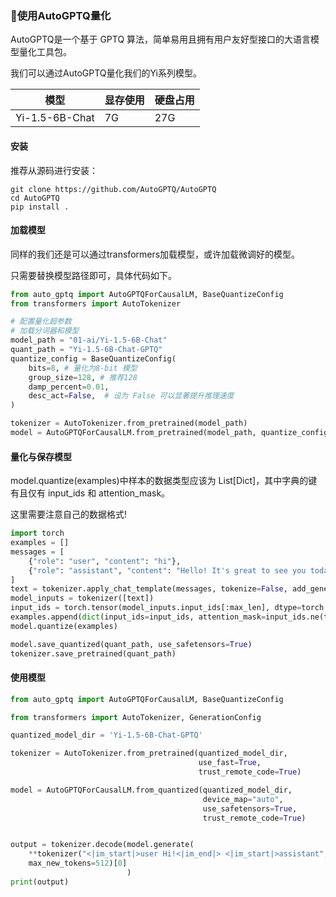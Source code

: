 ### 🌟使用AutoGPTQ量化

AutoGPTQ是一个基于 GPTQ 算法，简单易用且拥有用户友好型接口的大语言模型量化工具包。

我们可以通过AutoGPTQ量化我们的Yi系列模型。

| 模型 | 显存使用 | 硬盘占用 |
|--|------|------|
| Yi-1.5-6B-Chat | 7G   | 27G  |

#### 安装
推荐从源码进行安装：

```shell
git clone https://github.com/AutoGPTQ/AutoGPTQ
cd AutoGPTQ
pip install .
```
#### 加载模型

同样的我们还是可以通过transformers加载模型，或许加载微调好的模型。

只需要替换模型路径即可，具体代码如下。

```python
from auto_gptq import AutoGPTQForCausalLM, BaseQuantizeConfig
from transformers import AutoTokenizer

# 配置量化超参数
# 加载分词器和模型
model_path = "01-ai/Yi-1.5-6B-Chat"
quant_path = "Yi-1.5-6B-Chat-GPTQ"
quantize_config = BaseQuantizeConfig(
    bits=8, # 量化为8-bit 模型
    group_size=128, # 推荐128
    damp_percent=0.01,
    desc_act=False,  # 设为 False 可以显著提升推理速度
)

tokenizer = AutoTokenizer.from_pretrained(model_path)
model = AutoGPTQForCausalLM.from_pretrained(model_path, quantize_config)
```
#### 量化与保存模型
model.quantize(examples)中样本的数据类型应该为 List[Dict]，其中字典的键有且仅有 input_ids 和 attention_mask。

这里需要注意自己的数据格式!
```python
import torch
examples = []
messages = [
    {"role": "user", "content": "hi"},
    {"role": "assistant", "content": "Hello! It's great to see you today. How can I assist you"}
]
text = tokenizer.apply_chat_template(messages, tokenize=False, add_generation_prompt=False)
model_inputs = tokenizer([text])
input_ids = torch.tensor(model_inputs.input_ids[:max_len], dtype=torch.int)
examples.append(dict(input_ids=input_ids, attention_mask=input_ids.ne(tokenizer.pad_token_id)))
model.quantize(examples)

model.save_quantized(quant_path, use_safetensors=True)
tokenizer.save_pretrained(quant_path)
```
#### 使用模型
```python
from auto_gptq import AutoGPTQForCausalLM, BaseQuantizeConfig

from transformers import AutoTokenizer, GenerationConfig

quantized_model_dir = 'Yi-1.5-6B-Chat-GPTQ'

tokenizer = AutoTokenizer.from_pretrained(quantized_model_dir,
                                          use_fast=True,
                                          trust_remote_code=True)

model = AutoGPTQForCausalLM.from_quantized(quantized_model_dir,  
                                           device_map="auto", 
                                           use_safetensors=True, 
                                           trust_remote_code=True)


output = tokenizer.decode(model.generate(
    **tokenizer("<|im_start|>user Hi!<|im_end|> <|im_start|>assistant", return_tensors="pt").to(model.device),
    max_new_tokens=512)[0]
                          )
print(output)
```